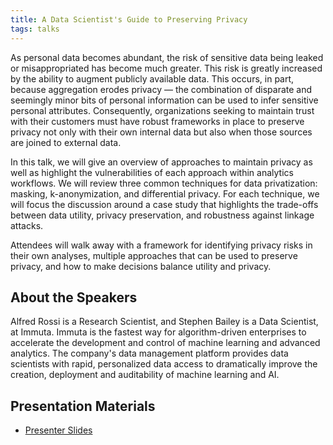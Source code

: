 ```yaml
---
title: A Data Scientist's Guide to Preserving Privacy
tags: talks
---
```


As personal data becomes abundant, the risk of sensitive data being leaked or misappropriated has become much greater. This risk is greatly increased by the ability to augment publicly available data. This occurs, in part, because aggregation erodes privacy — the combination of disparate and seemingly minor bits of personal information can be used to infer sensitive personal attributes. Consequently, organizations seeking to maintain trust with their customers must have robust frameworks in place to preserve privacy not only with their own internal data but also when those sources are joined to external data.
<!--more-->

In this talk, we will give an overview of approaches to maintain privacy as well as highlight the vulnerabilities of each approach within analytics workflows. We will review three common techniques for data privatization: masking, k-anonymization, and differential privacy. For each technique, we will focus the discussion around a case study that highlights the trade-offs between data utility, privacy preservation, and robustness against linkage attacks.

Attendees will walk away with a framework for identifying privacy risks in their own analyses, multiple approaches that can be used to preserve privacy, and how to make decisions balance utility and privacy.

## About the Speakers

Alfred Rossi is a Research Scientist, and Stephen Bailey is a Data Scientist, at Immuta. Immuta is the fastest way for algorithm-driven enterprises to accelerate the development and control of machine learning and advanced analytics. The company's data management platform provides data scientists with rapid, personalized data access to dramatically improve the creation, deployment and auditability of machine learning and AI.

## Presentation Materials

  - [Presenter Slides](https://github.com/ColumbusDataScience/speaker-presentations/blob/master/2019/2019-03_preserving-privacy/2019-02_guide-to-preserving-privacy.pdf)
